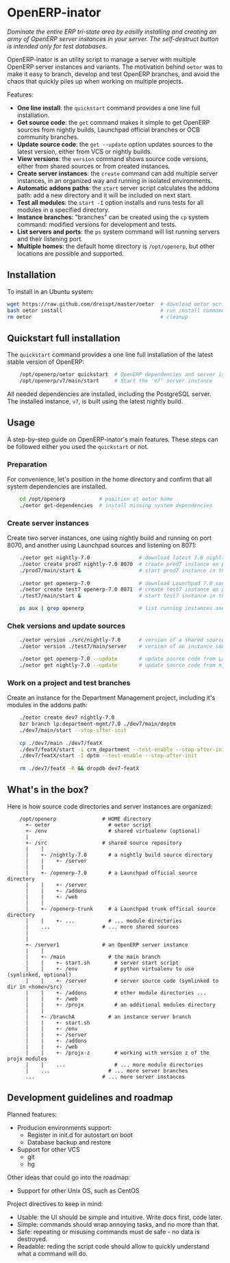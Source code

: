 OpenERP-inator
==============

*Dominate the entire ERP tri-state area by easilly installing and creating an army of OpenERP server instances in your server. The self-destruct button is intended only for test databases.*

OpenERP-inator is an utility script to manage a server with multiple OpenERP server instances and variants.
The motivation behind `oetor` was to make it easy to branch, develop and test OpenERP branches, and avoid the chaos that quickly piles up when working on multiple projects.

Features:

 - **One line install**: the `quickstart` command provides a one line full installation.
 - **Get source code**: the `get` command makes it simple to get OpenERP sources from nightly builds, Launchpad official branches or OCB community branches.
 - **Update source code**: the `get --update` option updates sources to the latest version, either from VCS or nightly builds.
 - **View versions**: the `version` command shows source code versions, either from shared sources or from created instances.
 - **Create server instances**: the `create` command can add multiple server instances, in an organized way and running in isolated environments.
 - **Automatic addons paths**: the `start` server script calculates the addons path: add a new directory and it will be included on next start.
 - **Test all modules**: the `start -I` option installs and runs tests for all modules in a specified directory.
 - **Instance branches**: "branches" can be created using the `cp` system command: modified versions for development and tests.
 - **List servers and ports**: the `ps` system command will list running servers and their listening port.
 - **Multiple homes**: the default home directory is `/opt/openerp`, but other locations are possible and supported.


Installation
------------

To install in an Ubuntu system:

```bash
wget https://raw.github.com/dreispt/master/oetor  # download oetor script
bash oetor install                                # run install command
rm oetor                                          # cleanup
```


Quickstart full installation
---------------------------

The `quickstart` command provides a one line full installation of the latest stable version of OpenERP:

```bash
    /opt/openerp/oetor quickstart  # OpenERP dependencies and server isntallation 
    /opt/openerp/v7/main/start     # Start the 'v7' server instance
```

All needed dependencies are installed, including the PostgreSQL server.
The installed instance, `v7`, is built using the latest nightly build. 


Usage
-----

A step-by-step guide on OpenERP-inator's main features.
These steps can be followed either you used the `quickstart` or not.


### Preparation
 
For convenience, let's position in the home directory and confirm that all system dependencies are installed.

```bash
    cd /opt/openerp           # position at oetor home
    ./oetor get-dependencies  # install missing system dependencies
```


### Create server instances

Create two server instances, one using nightly build and running on port 8070,
and another using Launchpad sources and listening on 8071:

```bash
    ./oetor get nightly-7.0                # download latest 7.0 nighlty build
    ./oetor create prod7 nightly-7.0 8070  # create prod7 instance on port 8070
    ./prod7/main/start &                   # start prod7 instance in the background
    
    ./oetor get openerp-7.0                # download Launchpad 7.0 source code
    ./oetor create test7 openerp-7.0 8071  # create test7 instance on port 8071
    ./test7/main/start &                   # start test7 instance in the background

    ps aux | grep openerp                  # list running instances and listening ports
```


### Chek versions and update sources

```bash
    ./oetor version ./src/nightly-7.0      # version of a shared source
    ./oetor version ./test7/main/server    # version of an instance source code

    ./oetor get openerp-7.0 --update       # update source code from Launchpad
    ./oetor get nightly-7.0 --update       # update source code from nightly builds
```


### Work on a project and test branches

Create an instance for the Department Management project, including it's modules in the addons path:

```bash
    ./oetor create dev7 nightly-7.0                                      # create "dev7" server instance 
    bzr branch lp:department-mgmt/7.0 ./dev7/main/deptm                  # add specific code
    ./dev7/main/start --stop-sfter-init                                  # new code branch automatically added to addons
    
    cp ./dev7/main ./dev7/featX                                          # create "featX" work copy from branch "main"
    ./dev7/featX/start -i crm_department --test-enable --stop-after-init # test one module
    ./dev7/featX/start -I dptm --test-enable --stop-after-init           # test all modules
    
    rm ./dev7/featX -R && dropdb dev7-featX                              # Remove an obsolete instance branch
```


What's in the box?
------------------

Here is how source code directories and server instances are organized:


        /opt/openerp               # HOME directory
          +- oetor                   # oetor script
          +- /env                    # shared virtualenv (optional)
          |
          +- /src                  # shared source repository
          |    |
          |    +- /nightly-7.0       # a nightly build source directory
          |    |    +- /server
          |    |
          |    +- /openerp-7.0       # a Launchpad official source directory
          |    |    +- /server
          |    |    +- /addons
          |    |    +- /web
          |    |
          |    +- /openerp-trunk     # a Launchpad trunk official source directory
          |    |    +- ...           # ... module directories
          |    ...                 # ... more shared sources
          |
          |
          +- /server1              # an OpenERP server instance
          |    |
          |    +- /main              # the main branch
          |    |    +- start.sh        # server start script
          |    |    +- /env            # python virtualenv to use (symlinked, optional)
          |    |    +- /server         # server source code (symlinked to dir in <home>/src)
          |    |    +- /addons         # other module directories ...
          |    |    +- /web
          |    |    +- /projx          # an additional modules directory
          |    |
          |    +- /branchA           # an instance server branch
          |    |    +- start.sh
          |    |    +- /env      
          |    |    +- /server       
          |    |    +- /addons 
          |    |    +- /web
          |    |    +- /projx-z        # working with version z of the projx modules
          |    |    ...                # ... more module directories
          |    ...                   # ... more server branches
          ...                      # ... more server instances


Development guidelines and roadmap
----------------------------------

Planned features:
* Producion environments support:
  - Register in init.d for autostart on boot
  - Database backup and restore
* Support for other VCS
  - git
  - hg


Other ideas that could go into the roadmap:
* Support for other Unix OS, such as CentOS


Project directives to keep in mind:
* Usable: the UI should be simple and intuitive. Write docs first, code later.
* Simple: commands should wrap annoying tasks, and no more than that.
* Safe: repeating or misusing commands must de safe - no data is destroyed.
* Readable: reding the script code should allow to quickly understand what a command will do.

